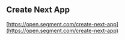 ## Create Next App
  
  [https://open.segment.com/create-next-app](https://open.segment.com/create-next-app)